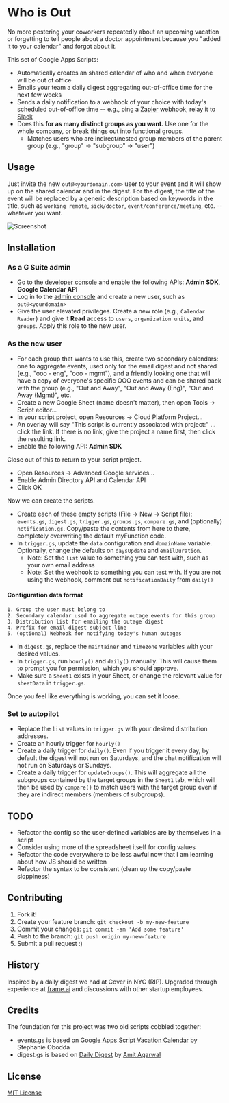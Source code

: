 # Who is Out

No more pestering your coworkers repeatedly about an upcoming vacation or forgetting to tell people about a doctor appointment because you "added it to your calendar" and forgot about it.

This set of Google Apps Scripts:

- Automatically creates an shared calendar of who and when everyone will be out of office
- Emails your team a daily digest aggregating out-of-office time for the next few weeks
- Sends a daily notification to a webhook of your choice with today's scheduled out-of-office time -- e.g., ping a [Zapier](https://zapier.com) webhook, relay it to [Slack](https://slack.com)
- Does this **for as many distinct groups as you want.** Use one for the whole company, or break things out into functional groups.
    - Matches users who are indirect/nested group members of the parent group (e.g., "group" -> "subgroup" -> "user")

## Usage

Just invite the new `out@<yourdomain.com>` user to your event and it will show up on the shared calendar and in the digest. For the digest, the title of the event will be replaced by a generic description based on keywords in the title, such as `working remote`, `sick/doctor`, `event/conference/meeting`, etc. -- whatever you want.

![Screenshot](http://dropshare-superstrong.s3.amazonaws.com/XfBD5oLxNGgcJR/Screen-Shot-2016-12-16-at-9.55.43-PM.png)

## Installation

### As a G Suite admin
- Go to the [developer console](https://console.developers.google.com) and enable the following APIs: **Admin SDK**, **Google Calendar API**
- Log in to the [admin console](https://admin.google.com) and create a new user, such as `out@<yourdomain>`
- Give the user elevated privileges. Create a new role (e.g., `Calendar Reader`) and give it **Read** access to `users`, `organization units`, and `groups`. Apply this role to the new user.

### As the new user
- For each group that wants to use this, create two secondary calendars: one to aggregate events, used only for the email digest and not shared (e.g., "ooo - eng", "ooo - mgmt"), and a friendly looking one that will have a copy of everyone's specific OOO events and can be shared back with the group (e.g., "Out and Away", "Out and Away (Eng)", "Out and Away (Mgmt)", etc.
- Create a new Google Sheet (name doesn't matter), then open Tools -> Script editor...
- In your script project, open Resources -> Cloud Platform Project...
- An overlay will say "This script is currently associated with project:" ... click the link. If there is no link, give the project a name first, then click the resulting link.
- Enable the following API: **Admin SDK**

Close out of this to return to your script project.

- Open Resources -> Advanced Google services...
- Enable Admin Directory API and Calendar API
- Click OK

Now we can create the scripts.

- Create each of these empty scripts (File -> New -> Script file): `events.gs`, `digest.gs`, `trigger.gs`, `groups.gs`, `compare.gs`, and (optionally) `notification.gs`. Copy/paste the contents from here to there, completely overwriting the default myFunction code.
- In `trigger.gs`, update the `data` configuration and `domainName` variable. Optionally, change the defaults on `daysUpdate` and `emailDuration`.
    - Note: Set the `list` value to something you can test with, such as your own email address
    - Note: Set the webhook to something you can test with. If you are not using the webhook, comment out `notificationDaily` from `daily()`

#### Configuration data format
    1. Group the user must belong to
    2. Secondary calendar used to aggregate outage events for this group
    3. Distribution list for emailing the outage digest
    4. Prefix for email digest subject line
    5. (optional) Webhook for notifying today's human outages

- In `digest.gs`, replace the `maintainer` and `timezone` variables with your desired values.
- In `trigger.gs`, run `hourly()` and `daily()` manually. This will cause them to prompt you for permission, which you should approve.
- Make sure a `Sheet1` exists in your Sheet, or change the relevant value for `sheetData` in `trigger.gs`.

Once you feel like everything is working, you can set it loose.

### Set to autopilot
- Replace the `list` values in `trigger.gs` with your desired distribution addresses.
- Create an hourly trigger for `hourly()`
- Create a daily trigger for `daily()`. Even if you trigger it every day, by default the digest will not run on Saturdays, and the chat notification will not run on Saturdays or Sundays.
- Create a daily trigger for `updateGroups()`. This will aggregate all the subgroups contained by the target groups in the `Sheet1` tab, which will then be used by `compare()` to match users with the target group even if they are indirect members (members of subgroups).

## TODO
- Refactor the config so the user-defined variables are by themselves in a script
- Consider using more of the spreadsheet itself for config values
- Refactor the code everywhere to be less awful now that I am learning about how JS should be written
- Refactor the syntax to be consistent (clean up the copy/paste sloppiness)

## Contributing

1. Fork it!
2. Create your feature branch: `git checkout -b my-new-feature`
3. Commit your changes: `git commit -am 'Add some feature'`
4. Push to the branch: `git push origin my-new-feature`
5. Submit a pull request :)

## History

Inspired by a daily digest we had at Cover in NYC (RIP). Upgraded through experience at [frame.ai](https://frame.ai) and discussions with other startup employees.

## Credits

The foundation for this project was two old scripts cobbled together:

- events.gs is based on [Google Apps Script Vacation Calendar](https://github.com/sobodda/Google-Apps-Script-Vacation-Calendar) by Stephanie Obodda
- digest.gs is based on [Daily Digest](https://ctrlq.org/code/19961-google-calendar-agenda-email) by [Amit Agarwal](https://github.com/labnol)

## License

[MIT License](https://opensource.org/licenses/MIT)
